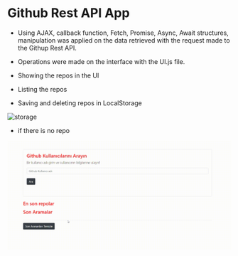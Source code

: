 # Github Rest API App
- Using AJAX, callback function, Fetch, Promise, Async, Await structures, manipulation was applied on the data retrieved with the request made to the Githup Rest API.
- Operations were made on the interface with the UI.js file.

- Showing the repos in the UI
- Listing the repos
- Saving and deleting repos in LocalStorage

![storage](images/storage2.gif)


- if there is no repo

![error](images/error2.gif)
